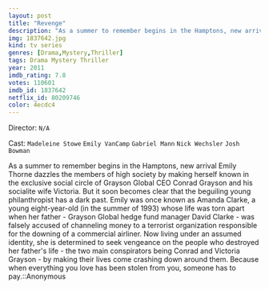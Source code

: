 ```yaml
---
layout: post
title: "Revenge"
description: "As a summer to remember begins in the Hamptons, new arrival Emily Thorne dazzles the members of high society by making herself known in the exclusive social circle of Grayson Global CEO Conrad Grayson and his socialite wife Victoria. But it soon becomes clear that the beguiling young philanthropist has a dark past. Emily was once known as Amanda Clarke, a young eight-year-old (in the summer of 1993) whose life w.."
img: 1837642.jpg
kind: tv series
genres: [Drama,Mystery,Thriller]
tags: Drama Mystery Thriller 
year: 2011
imdb_rating: 7.8
votes: 110601
imdb_id: 1837642
netflix_id: 80209746
color: 4ecdc4
---
```

Director: `N/A`  

Cast: `Madeleine Stowe` `Emily VanCamp` `Gabriel Mann` `Nick Wechsler` `Josh Bowman` 

As a summer to remember begins in the Hamptons, new arrival Emily Thorne dazzles the members of high society by making herself known in the exclusive social circle of Grayson Global CEO Conrad Grayson and his socialite wife Victoria. But it soon becomes clear that the beguiling young philanthropist has a dark past. Emily was once known as Amanda Clarke, a young eight-year-old (in the summer of 1993) whose life was torn apart when her father - Grayson Global hedge fund manager David Clarke - was falsely accused of channeling money to a terrorist organization responsible for the downing of a commercial airliner. Now living under an assumed identity, she is determined to seek vengeance on the people who destroyed her father's life - the two main conspirators being Conrad and Victoria Grayson - by making their lives come crashing down around them. Because when everything you love has been stolen from you, someone has to pay.::Anonymous